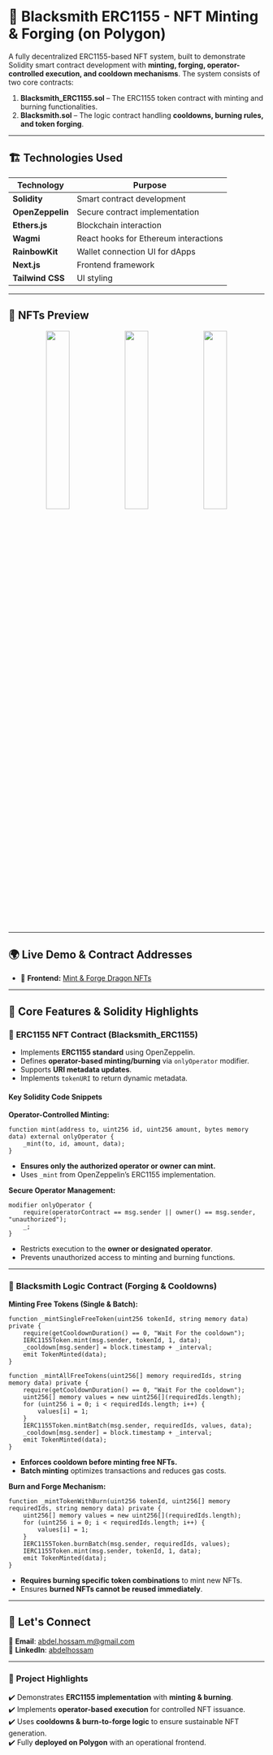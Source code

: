 # 🚀 Blacksmith ERC1155 - NFT Minting & Forging (on Polygon)

A fully decentralized ERC1155-based NFT system, built to demonstrate Solidity smart contract development with **minting, forging, operator-controlled execution, and cooldown mechanisms**. The system consists of two core contracts:

1. **Blacksmith_ERC1155.sol** – The ERC1155 token contract with minting and burning functionalities.
2. **Blacksmith.sol** – The logic contract handling **cooldowns, burning rules, and token forging**.

---

## 🏗 **Technologies Used**
| **Technology**   | **Purpose** |
|----------------|------------|
| **Solidity**  | Smart contract development |
| **OpenZeppelin** | Secure contract implementation |
| **Ethers.js**  | Blockchain interaction |
| **Wagmi**  | React hooks for Ethereum interactions |
| **RainbowKit**  | Wallet connection UI for dApps |
| **Next.js**  | Frontend framework |
| **Tailwind CSS**  | UI styling |

---

## 📸 **NFTs Preview**
<div align="center">
  <img src="https://ipfs.io/ipfs/bafybeia3tnamrwjjuyu3ih3llwneycpmjzyvlnkhvmozuz5h3g5335y5y4/4.png" width="30%" />
  <img src="https://ipfs.io/ipfs/bafybeia3tnamrwjjuyu3ih3llwneycpmjzyvlnkhvmozuz5h3g5335y5y4/5.png" width="30%" />
  <img src="https://ipfs.io/ipfs/bafybeia3tnamrwjjuyu3ih3llwneycpmjzyvlnkhvmozuz5h3g5335y5y4/6.png" width="30%" />
</div>

---

## 🌍 **Live Demo & Contract Addresses**
- 🔗 **Frontend:** [Mint & Forge Dragon NFTs](https://prismatic-salmiakki-286dd3.netlify.app/)

---

## 📌 **Core Features & Solidity Highlights**

### 🔹 **ERC1155 NFT Contract (Blacksmith_ERC1155)**
- Implements **ERC1155 standard** using OpenZeppelin.
- Defines **operator-based minting/burning** via `onlyOperator` modifier.
- Supports **URI metadata updates**.
- Implements `tokenURI` to return dynamic metadata.

#### **Key Solidity Code Snippets**

**Operator-Controlled Minting:**
```solidity
function mint(address to, uint256 id, uint256 amount, bytes memory data) external onlyOperator {
    _mint(to, id, amount, data);
}
```
- **Ensures only the authorized operator or owner can mint.**
- Uses `_mint` from OpenZeppelin’s ERC1155 implementation.

**Secure Operator Management:**
```solidity
modifier onlyOperator {
    require(operatorContract == msg.sender || owner() == msg.sender, "unauthorized");
    _;
}
```
- Restricts execution to the **owner or designated operator**.
- Prevents unauthorized access to minting and burning functions.

---

### 🔹 **Blacksmith Logic Contract (Forging & Cooldowns)**
**Minting Free Tokens (Single & Batch):**
```solidity
function _mintSingleFreeToken(uint256 tokenId, string memory data) private {
    require(getCooldownDuration() == 0, "Wait For the cooldown");
    IERC1155Token.mint(msg.sender, tokenId, 1, data);
    _cooldown[msg.sender] = block.timestamp + _interval;
    emit TokenMinted(data);
}

function _mintAllFreeTokens(uint256[] memory requiredIds, string memory data) private {
    require(getCooldownDuration() == 0, "Wait For the cooldown");
    uint256[] memory values = new uint256[](requiredIds.length);
    for (uint256 i = 0; i < requiredIds.length; i++) {
        values[i] = 1; 
    }
    IERC1155Token.mintBatch(msg.sender, requiredIds, values, data);
    _cooldown[msg.sender] = block.timestamp + _interval;
    emit TokenMinted(data);
}
```
- **Enforces cooldown before minting free NFTs.**
- **Batch minting** optimizes transactions and reduces gas costs.

**Burn and Forge Mechanism:**
```solidity
function _mintTokenWithBurn(uint256 tokenId, uint256[] memory requiredIds, string memory data) private {
    uint256[] memory values = new uint256[](requiredIds.length);
    for (uint256 i = 0; i < requiredIds.length; i++) {
        values[i] = 1;
    }
    IERC1155Token.burnBatch(msg.sender, requiredIds, values);
    IERC1155Token.mint(msg.sender, tokenId, 1, data);
    emit TokenMinted(data);
}
```
- **Requires burning specific token combinations** to mint new NFTs.
- Ensures **burned NFTs cannot be reused immediately**.

---

## 📩 **Let's Connect**
📧 **Email**: [abdel.hossam.m@gmail.com](mailto:abdel.hossam.m@gmail.com)  
💼 **LinkedIn**: [abdelhossam](https://www.linkedin.com/in/abdelhossam/)  

---

### 🎯 **Project Highlights**
✔️ Demonstrates **ERC1155 implementation** with **minting & burning**.  
✔️ Implements **operator-based execution** for controlled NFT issuance.  
✔️ Uses **cooldowns & burn-to-forge logic** to ensure sustainable NFT generation.   
✔️ Fully **deployed on Polygon** with an operational frontend.


